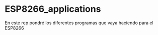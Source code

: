 # ESP8266_applications

En este rep pondré los diferentes programas que vaya haciendo para el ESP8266